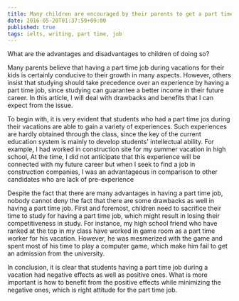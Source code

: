 ```yaml
---
title: Many children are encouraged by their parents to get a part time job in their free time
date: 2016-05-20T01:37:59+09:00
published: true
tags: ielts, writing, part time, job
---
```



What are the advantages and disadvantages to children of doing so?


Many parents believe that having a part time job during vacations for their kids is certainly conducive to their growth in many aspects. However, others insist that studying should take precedence over an experience by having a part time job, since studying can guarantee a better income in their future career. In this article, I will deal with drawbacks and benefits that I can expect from the issue.


To begin with, it is very evident that students who had a part time jos during their vacations are able to gain a variety of experiences. Such experiences are hardly obtained through the class, since the key of the current education system is mainly to develop students' intellectual ability. For example, I had worked in construction site for my summer vacation in high school, At the time, I did not anticipate that this experience will be connected with my future career but when I seek to find a job in construction companies, I was an advantageous in comparison to other candidates who are lack of pre-experience


Despite the fact that there are many advantages in having a part time job, nobody cannot deny the fact that there are some drawbacks as well in having a part time job. First and foremost, children need to sacrifice their time to study for having a part time job, which might result in losing their competitiveness in study. For instance, my high school friend who have ranked at the top in my class have worked in game room as a part time worker for his vacation. However, he was mesmerized with the game and spent most of his time to play a computer game, which make him fail to get an admission from the university.


In conclusion, it is clear that students having a part time job during a vacation had negative effects as well as positive ones. What is more important is how to benefit from the positive effects while minimizing the negative ones, which is right attitude for the part time job.
